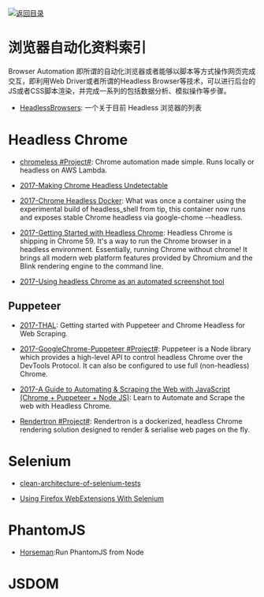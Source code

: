 [![返回目录](https://parg.co/UGo)](https://parg.co/b4z) 
 
 
 
 

# 浏览器自动化资料索引

Browser Automation 即所谓的自动化浏览器或者能够以脚本等方式操作网页完成交互，即利用Web Driver或者所谓的Headless Browser等技术，可以进行后台的JS或者CSS脚本渲染，并完成一系列的包括数据分析、模拟操作等步骤。

- [HeadlessBrowsers](https://github.com/dhamaniasad/HeadlessBrowsers): 一个关于目前 Headless 浏览器的列表
 
# Headless Chrome

- [chromeless #Project#](https://github.com/graphcool/chromeless): Chrome automation made simple. Runs locally or headless on AWS Lambda.

- [2017-Making Chrome Headless Undetectable](https://intoli.com/blog/making-chrome-headless-undetectable/)

- [2017-Chrome Headless Docker](https://hub.docker.com/r/justinribeiro/chrome-headless/): What was once a container using the experimental build of headless_shell from tip, this container now runs and exposes stable Chrome headless via google-chome --headless.

- [2017-Getting Started with Headless Chrome](https://parg.co/btk): Headless Chrome is shipping in Chrome 59. It's a way to run the Chrome browser in a headless environment. Essentially, running Chrome without chrome! It brings all modern web platform features provided by Chromium and the Blink rendering engine to the command line.

- [2017-Using headless Chrome as an automated screenshot tool](https://parg.co/btL)

## Puppeteer

- [2017-THAL](https://github.com/emadehsan/thal): Getting started with Puppeteer and Chrome Headless for Web Scraping.

- [2017-GoogleChrome-Puppeteer #Project#](https://github.com/GoogleChrome/puppeteer): Puppeteer is a Node library which provides a high-level API to control headless Chrome over the DevTools Protocol. It can also be configured to use full (non-headless) Chrome.

- [2017-A Guide to Automating & Scraping the Web with JavaScript (Chrome + Puppeteer + Node JS)](https://parg.co/US1): Learn to Automate and Scrape the web with Headless Chrome.

- [Rendertron #Project#](https://github.com/GoogleChrome/rendertron): Rendertron is a dockerized, headless Chrome rendering solution designed to render & serialise web pages on the fly.

# Selenium

- [clean-architecture-of-selenium-tests](http://ovaraksin.blogspot.jp/2016/04/clean-architecture-of-selenium-tests.html)

- [Using Firefox WebExtensions With Selenium](https://intoli.com/blog/firefox-extensions-with-selenium/)

# PhantomJS

- [Horseman](https://github.com/johntitus/node-horseman):Run PhantomJS from Node

# JSDOM

